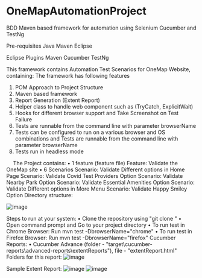 # OneMapAutomationProject
BDD Maven based framework for automation using Selenium Cucumber and TestNg

Pre-requisites
Java
Maven
Eclipse

Eclipse Plugins
Maven
Cucumber
TestNg

This framework contains Automation Test Scenarios for OneMap Website, containing:
The framework has following features
1.	POM Approach to Project Structure
2.	Maven based framework
3.	Report Generation (Extent Report)
4.	Helper class to handle web component such as (TryCatch, ExplicitWait)
5.	Hooks for different browser support and Take Screenshot on Test Failure
6.	Tests are runnable from the command line with parameter browserName
7.	Tests can be configured to run on a various browser and OS combinations and Tests are runnable from the command line with parameter browserName
8.	Tests run in headless mode

 
The Project contains:
•	1 feature (feature file)
Feature: Validate the OneMap site
•	6 Scenarios
Scenario: Validate Different options in Home Page
Scenario: Validate Covid Test Providers Option
Scenario: Validate Nearby Park Option
Scenario: Validate Essential Amenities Option
Scenario: Validate Different options in More Menu
Scenario: Validate Happy Smiley Option
Directory structure:
 

![image](https://user-images.githubusercontent.com/86979987/124560934-f859f500-de5a-11eb-96d9-cc895e9c0c42.png)

Steps to run at your system:
•	Clone the repository using "git clone "
•	Open command prompt and Go to your project directory 
•	To run test in Chrome Browser: Run mvn test -DbrowserName="chrome"
•	To run test in Firefox Browser: Run mvn test -DbrowserName="firefox"
Cucumber Reports: 
•	Cucumber Advance (folder - "target\cucumber-reports\advanced-reports\extentReports"), file - "extentReport.html"
Folders for this report:
![image](https://user-images.githubusercontent.com/86979987/124560992-04de4d80-de5b-11eb-96a9-75ad6984173d.png)

Sample Extent Report:
![image](https://user-images.githubusercontent.com/86979987/124561027-1162a600-de5b-11eb-843e-12a7af8d411a.png)
![image](https://user-images.githubusercontent.com/86979987/124561043-158ec380-de5b-11eb-93b2-cb7a8ec4e3ec.png)
